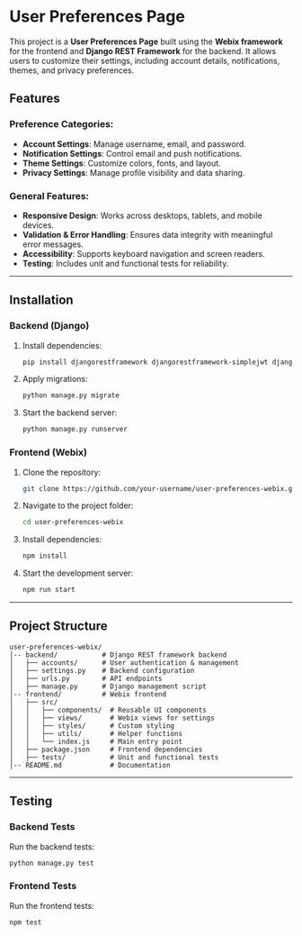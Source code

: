 # User Preferences Page

This project is a **User Preferences Page** built using the **Webix framework** for the frontend and **Django REST Framework** for the backend. It allows users to customize their settings, including account details, notifications, themes, and privacy preferences.

## Features

### Preference Categories:
- **Account Settings**: Manage username, email, and password.
- **Notification Settings**: Control email and push notifications.
- **Theme Settings**: Customize colors, fonts, and layout.
- **Privacy Settings**: Manage profile visibility and data sharing.

### General Features:
- **Responsive Design**: Works across desktops, tablets, and mobile devices.
- **Validation & Error Handling**: Ensures data integrity with meaningful error messages.
- **Accessibility**: Supports keyboard navigation and screen readers.
- **Testing**: Includes unit and functional tests for reliability.

---

## Installation

### Backend (Django)

1. Install dependencies:
    ```sh
    pip install djangorestframework djangorestframework-simplejwt django django-cors-headers
    ```
2. Apply migrations:
    ```sh
    python manage.py migrate
    ```
3. Start the backend server:
    ```sh
    python manage.py runserver
    ```

### Frontend (Webix)

1. Clone the repository:
    ```sh
    git clone https://github.com/your-username/user-preferences-webix.git
    ```
2. Navigate to the project folder:
    ```sh
    cd user-preferences-webix
    ```
3. Install dependencies:
    ```sh
    npm install
    ```
4. Start the development server:
    ```sh
    npm run start
    ```

---

## Project Structure

```
user-preferences-webix/
│-- backend/           # Django REST framework backend
│   ├── accounts/      # User authentication & management
│   ├── settings.py    # Backend configuration
│   ├── urls.py        # API endpoints
│   ├── manage.py      # Django management script
│-- frontend/          # Webix frontend
│   ├── src/
│   │   ├── components/  # Reusable UI components
│   │   ├── views/       # Webix views for settings
│   │   ├── styles/      # Custom styling
│   │   ├── utils/       # Helper functions
│   │   └── index.js     # Main entry point
│   ├── package.json     # Frontend dependencies
│   ├── tests/           # Unit and functional tests
│-- README.md            # Documentation
```

---

## Testing

### Backend Tests
Run the backend tests:
```sh
python manage.py test
```

### Frontend Tests
Run the frontend tests:
```sh
npm test
